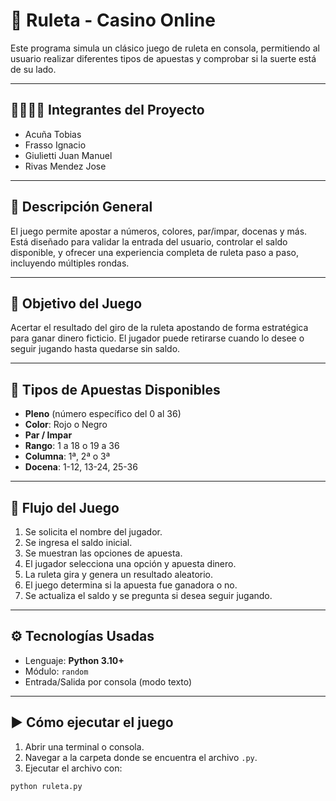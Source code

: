 # 🎰 Ruleta - Casino Online

Este programa simula un clásico juego de ruleta en consola, permitiendo al usuario realizar diferentes tipos de apuestas y comprobar si la suerte está de su lado.

---

## 👨‍👩‍👧‍👦 Integrantes del Proyecto

- Acuña Tobias
- Frasso Ignacio
- Giulietti Juan Manuel
- Rivas Mendez Jose

---

## 📝 Descripción General

El juego permite apostar a números, colores, par/impar, docenas y más. Está diseñado para validar la entrada del usuario, controlar el saldo disponible, y ofrecer una experiencia completa de ruleta paso a paso, incluyendo múltiples rondas.

---

## 🎯 Objetivo del Juego

Acertar el resultado del giro de la ruleta apostando de forma estratégica para ganar dinero ficticio. El jugador puede retirarse cuando lo desee o seguir jugando hasta quedarse sin saldo.

---

## 🧩 Tipos de Apuestas Disponibles

- **Pleno** (número específico del 0 al 36)
- **Color**: Rojo o Negro
- **Par / Impar**
- **Rango**: 1 a 18 o 19 a 36
- **Columna**: 1ª, 2ª o 3ª
- **Docena**: 1-12, 13-24, 25-36

---

## 🔁 Flujo del Juego

1. Se solicita el nombre del jugador.
2. Se ingresa el saldo inicial.
3. Se muestran las opciones de apuesta.
4. El jugador selecciona una opción y apuesta dinero.
5. La ruleta gira y genera un resultado aleatorio.
6. El juego determina si la apuesta fue ganadora o no.
7. Se actualiza el saldo y se pregunta si desea seguir jugando.

---

## ⚙️ Tecnologías Usadas

- Lenguaje: **Python 3.10+**
- Módulo: `random`
- Entrada/Salida por consola (modo texto)

---

## ▶️ Cómo ejecutar el juego

1. Abrir una terminal o consola.
2. Navegar a la carpeta donde se encuentra el archivo `.py`.
3. Ejecutar el archivo con:

```bash
python ruleta.py
```
